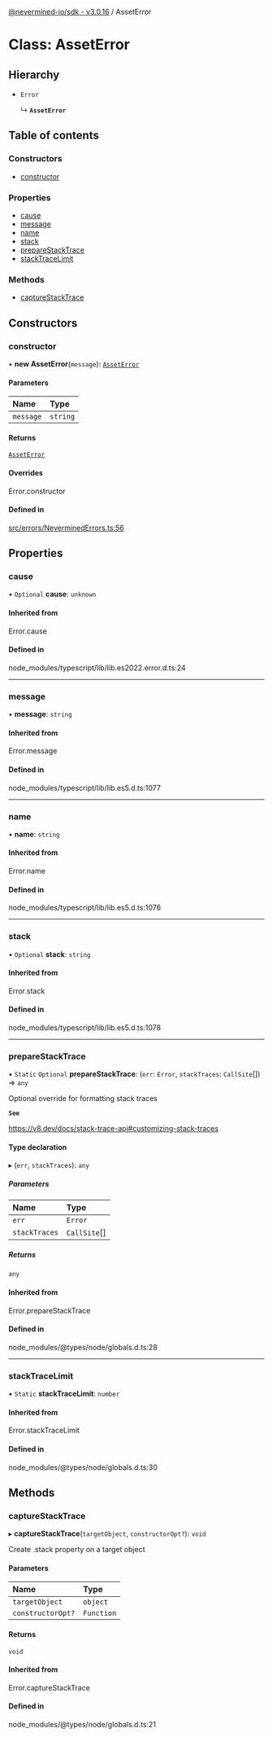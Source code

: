 [@nevermined-io/sdk - v3.0.16](../code-reference.md) / AssetError

# Class: AssetError

## Hierarchy

- `Error`

  ↳ **`AssetError`**

## Table of contents

### Constructors

- [constructor](AssetError.md#constructor)

### Properties

- [cause](AssetError.md#cause)
- [message](AssetError.md#message)
- [name](AssetError.md#name)
- [stack](AssetError.md#stack)
- [prepareStackTrace](AssetError.md#preparestacktrace)
- [stackTraceLimit](AssetError.md#stacktracelimit)

### Methods

- [captureStackTrace](AssetError.md#capturestacktrace)

## Constructors

### constructor

• **new AssetError**(`message`): [`AssetError`](AssetError.md)

#### Parameters

| Name      | Type     |
| :-------- | :------- |
| `message` | `string` |

#### Returns

[`AssetError`](AssetError.md)

#### Overrides

Error.constructor

#### Defined in

[src/errors/NeverminedErrors.ts:56](https://github.com/nevermined-io/sdk-js/blob/55c3b4ac21ca5824c7e92f5077fc57cd9e47c00a/src/errors/NeverminedErrors.ts#L56)

## Properties

### cause

• `Optional` **cause**: `unknown`

#### Inherited from

Error.cause

#### Defined in

node_modules/typescript/lib/lib.es2022.error.d.ts:24

---

### message

• **message**: `string`

#### Inherited from

Error.message

#### Defined in

node_modules/typescript/lib/lib.es5.d.ts:1077

---

### name

• **name**: `string`

#### Inherited from

Error.name

#### Defined in

node_modules/typescript/lib/lib.es5.d.ts:1076

---

### stack

• `Optional` **stack**: `string`

#### Inherited from

Error.stack

#### Defined in

node_modules/typescript/lib/lib.es5.d.ts:1078

---

### prepareStackTrace

▪ `Static` `Optional` **prepareStackTrace**: (`err`: `Error`, `stackTraces`: `CallSite`[]) => `any`

Optional override for formatting stack traces

**`See`**

https://v8.dev/docs/stack-trace-api#customizing-stack-traces

#### Type declaration

▸ (`err`, `stackTraces`): `any`

##### Parameters

| Name          | Type         |
| :------------ | :----------- |
| `err`         | `Error`      |
| `stackTraces` | `CallSite`[] |

##### Returns

`any`

#### Inherited from

Error.prepareStackTrace

#### Defined in

node_modules/@types/node/globals.d.ts:28

---

### stackTraceLimit

▪ `Static` **stackTraceLimit**: `number`

#### Inherited from

Error.stackTraceLimit

#### Defined in

node_modules/@types/node/globals.d.ts:30

## Methods

### captureStackTrace

▸ **captureStackTrace**(`targetObject`, `constructorOpt?`): `void`

Create .stack property on a target object

#### Parameters

| Name              | Type       |
| :---------------- | :--------- |
| `targetObject`    | `object`   |
| `constructorOpt?` | `Function` |

#### Returns

`void`

#### Inherited from

Error.captureStackTrace

#### Defined in

node_modules/@types/node/globals.d.ts:21
